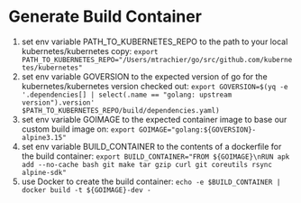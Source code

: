 # Generate Build Container

1. set env variable PATH_TO_KUBERNETES_REPO to the path to your local kubernetes/kubernetes copy: `export PATH_TO_KUBERNETES_REPO="/Users/mtrachier/go/src/github.com/kubernetes/kubernetes"`
1. set env variable GOVERSION to the expected version of go for the kubernetes/kubernetes version checked out: `export GOVERSION=$(yq -e '.dependencies[] | select(.name == "golang: upstream version").version' $PATH_TO_KUBERNETES_REPO/build/dependencies.yaml)`
1. set env variable GOIMAGE to the expected container image to base our custom build image on: `export GOIMAGE="golang:${GOVERSION}-alpine3.15"`
1. set env variable BUILD_CONTAINER to the contents of a dockerfile for the build container: `export BUILD_CONTAINER="FROM ${GOIMAGE}\nRUN apk add --no-cache bash git make tar gzip curl git coreutils rsync alpine-sdk"`
1. use Docker to create the build container: `echo -e $BUILD_CONTAINER | docker build -t ${GOIMAGE}-dev -`
